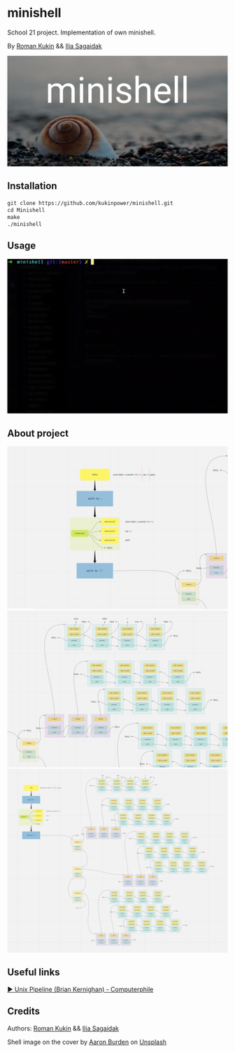 # minishell
School 21 project. Implementation of own minishell.

By [Roman Kukin](github.com/kukinpower) && [Ilia Sagaidak](https://github.com/blueflyingpanda)

<img src="images/minishell_cover.png" />

## Installation
```
git clone https://github.com/kukinpower/minishell.git
cd Minishell
make
./minishell
```

## Usage
<img src="images/minishell.gif" />

## About project

<img src="images/1.png" />
<img src="images/2.png" />
<img src="images/3.png" />

## Useful links

[▶️ Unix Pipeline (Brian Kernighan) - Computerphile](https://youtu.be/bKzonnwoR2I)

## Credits

Authors: [Roman Kukin](github.com/kukinpower) && [Ilia Sagaidak](https://github.com/blueflyingpanda)

 <span>Shell image on the cover by <a href="https://unsplash.com/@aaronburden?utm_source=unsplash&amp;utm_medium=referral&amp;utm_content=creditCopyText">Aaron Burden</a> on <a href="https://unsplash.com/s/photos/shell?utm_source=unsplash&amp;utm_medium=referral&amp;utm_content=creditCopyText">Unsplash</a></span>